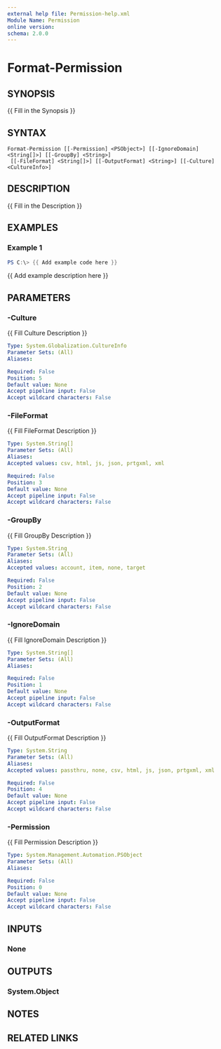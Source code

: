 ```yaml
---
external help file: Permission-help.xml
Module Name: Permission
online version:
schema: 2.0.0
---
```


# Format-Permission

## SYNOPSIS
{{ Fill in the Synopsis }}

## SYNTAX

```
Format-Permission [[-Permission] <PSObject>] [[-IgnoreDomain] <String[]>] [[-GroupBy] <String>]
 [[-FileFormat] <String[]>] [[-OutputFormat] <String>] [[-Culture] <CultureInfo>]
```

## DESCRIPTION
{{ Fill in the Description }}

## EXAMPLES

### Example 1
```powershell
PS C:\> {{ Add example code here }}
```

{{ Add example description here }}

## PARAMETERS

### -Culture
{{ Fill Culture Description }}

```yaml
Type: System.Globalization.CultureInfo
Parameter Sets: (All)
Aliases:

Required: False
Position: 5
Default value: None
Accept pipeline input: False
Accept wildcard characters: False
```

### -FileFormat
{{ Fill FileFormat Description }}

```yaml
Type: System.String[]
Parameter Sets: (All)
Aliases:
Accepted values: csv, html, js, json, prtgxml, xml

Required: False
Position: 3
Default value: None
Accept pipeline input: False
Accept wildcard characters: False
```

### -GroupBy
{{ Fill GroupBy Description }}

```yaml
Type: System.String
Parameter Sets: (All)
Aliases:
Accepted values: account, item, none, target

Required: False
Position: 2
Default value: None
Accept pipeline input: False
Accept wildcard characters: False
```

### -IgnoreDomain
{{ Fill IgnoreDomain Description }}

```yaml
Type: System.String[]
Parameter Sets: (All)
Aliases:

Required: False
Position: 1
Default value: None
Accept pipeline input: False
Accept wildcard characters: False
```

### -OutputFormat
{{ Fill OutputFormat Description }}

```yaml
Type: System.String
Parameter Sets: (All)
Aliases:
Accepted values: passthru, none, csv, html, js, json, prtgxml, xml

Required: False
Position: 4
Default value: None
Accept pipeline input: False
Accept wildcard characters: False
```

### -Permission
{{ Fill Permission Description }}

```yaml
Type: System.Management.Automation.PSObject
Parameter Sets: (All)
Aliases:

Required: False
Position: 0
Default value: None
Accept pipeline input: False
Accept wildcard characters: False
```

## INPUTS

### None

## OUTPUTS

### System.Object
## NOTES

## RELATED LINKS
